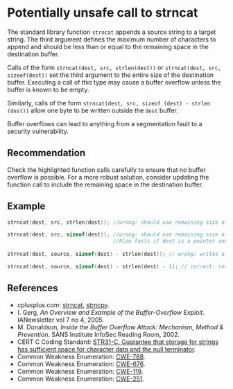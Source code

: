 # Potentially unsafe call to strncat
The standard library function `strncat` appends a source string to a target string. The third argument defines the maximum number of characters to append and should be less than or equal to the remaining space in the destination buffer.

Calls of the form `strncat(dest, src, strlen(dest))` or `strncat(dest, src, sizeof(dest))` set the third argument to the entire size of the destination buffer. Executing a call of this type may cause a buffer overflow unless the buffer is known to be empty.

Similarly, calls of the form `strncat(dest, src, sizeof (dest) - strlen (dest))` allow one byte to be written outside the `dest` buffer.

Buffer overflows can lead to anything from a segmentation fault to a security vulnerability.


## Recommendation
Check the highlighted function calls carefully to ensure that no buffer overflow is possible. For a more robust solution, consider updating the function call to include the remaining space in the destination buffer.


## Example

```cpp
strncat(dest, src, strlen(dest)); //wrong: should use remaining size of dest

strncat(dest, src, sizeof(dest)); //wrong: should use remaining size of dest. 
                                  //Also fails if dest is a pointer and not an array.
 
strncat(dest, source, sizeof(dest) - strlen(dest)); // wrong: writes a zero byte past the `dest` buffer.

strncat(dest, source, sizeof(dest) - strlen(dest) - 1); // correct: reserves space for the zero byte.

```

## References
* cplusplus.com: [strncat](http://www.cplusplus.com/reference/clibrary/cstring/strncat/), [strncpy](http://www.cplusplus.com/reference/clibrary/cstring/strncpy/).
* I. Gerg, *An Overview and Example of the Buffer-Overflow Exploit*. IANewsletter vol 7 no 4, 2005.
* M. Donaldson, *Inside the Buffer Overflow Attack: Mechanism, Method &amp; Prevention*. SANS Institute InfoSec Reading Room, 2002.
* CERT C Coding Standard: [STR31-C. Guarantee that storage for strings has sufficient space for character data and the null terminator](https://wiki.sei.cmu.edu/confluence/display/c/STR31-C.+Guarantee+that+storage+for+strings+has+sufficient+space+for+character+data+and+the+null+terminator).
* Common Weakness Enumeration: [CWE-788](https://cwe.mitre.org/data/definitions/788.html).
* Common Weakness Enumeration: [CWE-676](https://cwe.mitre.org/data/definitions/676.html).
* Common Weakness Enumeration: [CWE-119](https://cwe.mitre.org/data/definitions/119.html).
* Common Weakness Enumeration: [CWE-251](https://cwe.mitre.org/data/definitions/251.html).
